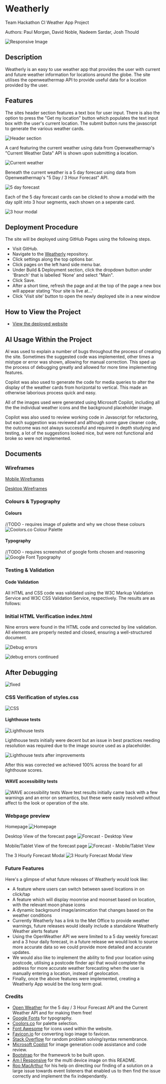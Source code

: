 # Weatherly

Team Hackathon CI Weather App Project

Authors: Paul Morgan, David Noble, Nadeem Sardar, Josh Thould

![Responsive Image](./assets/images/readme/Responsive-Image.png)

## Description

Weatherly is an easy to use weather app that provides the user with current and future weather information for locations around the globe. The site utilises the
openweathermap API to provide useful data for a location provided by the user.

## Features

The sites header section features a text box for user input. There is also the option to press the "Get my location" button which populates the text input box with the user's current location. The submit button runs the javascript to generate the various weather cards.

![Header section](assets/images/readme/feature-header.png)

A card featuring the current weather using data from Openweathermap's "Current Weather Data" API is shown upon submitting a location.

![Current weather](assets/images/readme/feature-current.png)

Beneath the current weather is a 5 day forecast using data from Openweathermap's "5 Day / 3 Hour Forecast" API.

![5 day forecast](assets/images/readme/feature-5-day.png)

Each of the 5 day forecast cards can be clicked to show a modal with the day split into 3 hour segments, each shown on a seperate card.

![3 hour modal](assets/images/readme/feature-modal.png)

## Deployment Procedure

The site will be deployed using GitHub Pages using the following steps.

- Visit GitHub.
- Navigate to the [Weatherly](https://kernowpablouk.github.io/Weatherly/) repository.
- Click settings along the top options bar.
- Click pages on the left hand side menu bar.
- Under Build & Deployment section, click the dropdown button under 'Branch' that is labelled 'None' and select "Main".
- Click Save.
- After a short time, refresh the page and at the top of the page a new box will appear stating 'Your site is live at...'
- Click 'Visit site' button to open the newly deployed site in a new window

## How to View the Project

- [View the deployed website](https://kernowpablouk.github.io/Weatherly/)

## AI Usage Within the Project

AI was used to explain a number of bugs throughout the process of creating the site. Sometimes the suggested code was implemented, other times a mistype or error was shown,
allowing for manual correction. This sped up the process of debugging greatly and allowed for more time implementing features.

Copilot was also used to generate the code for media queries to alter the display of the weather cards from horizontal to vertical. This made an otherwise laborious process
quick and easy.

All of the images used were generated using Microsoft Copilot, including all the the individual weather icons and the background placeholder image.

Copilot was also used to review working code in Javascript for refactoring, but each suggestion was reviewed and although some gave cleaner code, the outcome was not always successful and required in depth studying and testing, a lot of the suggestions looked nice, but were not functional and broke so were not implemented.

## Documents

### Wireframes

[Mobile Wireframes](assets/images/readme/weatherly-mobile-wireframes.png)

[Desktop Wireframes](assets/images/readme/weatherly-desktop-wireframe.png)

### Colours & Typography

#### Colours

//TODO - requires image of palette and why we chose these colours
![Coolors.co Colour Palette]()

#### Typography

//TODO - requires screenshot of google fonts chosen and reasoning
![Google Font Typography]()

### Testing & Validation

#### Code Validation

All HTML and CSS code was validated using the W3C Markup Validation Service and W3C CSS Validation Service, respectively. The results are as follows:

### Initial HTML Verification index.html

Nine errors were found in the HTML code and corrected by line validation. All elements are properly nested and closed, ensuring a well-structured document.

![Debug errors](./assets/images/readme/Debug-errors.png)

![debug errors continued](./assets/images/readme/debug-errors-1.png)

## After Debugging

![fixed](./assets/images/readme/debug-fixed.png)

### CSS Verification of styles.css

![CSS](./assets/images/readme/CSS-validate.png)

#### Lighthouse tests

![Lighthouse tests](./assets/images/readme/Lighthouse-tests.png)

Lighthouse tests initially were decent but an issue in best practices needing resolution was required due to the image source used as a placeholder.

![Lighthouse tests after improvements](./assets/images/readme/Lighthouse-tests-post-improvement-to-weather-icon-placeholder-paths.png)

After this was corrected we achieved 100% across the board for all lighthouse scores.

#### WAVE accessibility tests

![WAVE accessibility tests](./assets/images/readme/Wave-test-results.png)
Wave test results initially came back with a few warnings and an error on semantics, but these were easily resolved without affect to the look or operation of the site.

### Webpage preview

Homepage
![Homepage](./assets/images/readme/homepage.png)

Desktop View of the forecast page
![Forecast - Desktop View](./assets/images/readme/forecast-page-desktop.png)

Mobile/Tablet View of the forecast page
![Forecast - Mobile/Tablet View](./assets/images/readme/forecast-page-mobile-tablet.png)

The 3 Hourly Forecast Modal
![3 Hourly Forecast Modal View](./assets/images/readme/hourly-modal.png)

### Future Features

Here's a glimpse of what future releases of Weatherly would look like:

- A feature where users can switch between saved locations in on click/tap
- A feature which will display moonrise and moonset based on location, with the relevant moon phase icons
- A dynamic background image/animcation that changes based on the weather conditions
- Currently Weatherly has a link to the Met Office to provide weather warnings, future releases would ideally include a standalone Weatherly Weather alerts feature
- Using the OpenWeather API we were limited to a 5 day weekly forecast and a 3 hour daily forecast, in a future
release we would look to source more accurate data so we could provide more detailed and accurate updates.
- We would also like to implement the ability to find your location using postcode, utilising a postcode finder api that would complete the address for more accurate weather forecasting when the user is manually entering a location, instead of geolocation.
- Finally, once the above features were implemented, creating a Weatherly App would be the long term goal.

### Credits

- [Open Weather](https://openweathermap.org/api) for the 5 day / 3 Hour Forecast API and the Current Weather API and for making them free!
- [Google Fonts](https://fonts.google.com/) for typography.
- [Coolors.co](https://coolors.co/) for palette selection.
- [Font Awesome](https://fontawesome.com/) for icons used within the website.
- [Favicon.io](https://favicon.io/) for converting logo image to favicon.
- [Stack Overflow](https://stackoverflow.com/) for random problem solving/syntax remembrance.
- [Microsoft Copilot](https://copilot.microsoft.com/) for image generation code assistance and code review.
- [Bootstrap](https://getbootstrap.com/) for the framework to be built upon.
- [Am I Responsive](https://ui.dev/amiresponsive) for the multi device image on this README.
- [Roo MacArthur](https://github.com/roomacarthur) for his help on directing our finding of a solution on a large issue     towards event listeners that enabled us to then find the issue correctly and implement the fix independantly.
